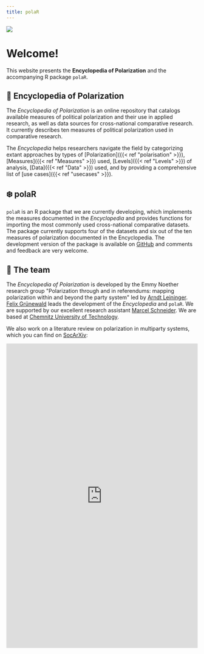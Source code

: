 ```yaml
---
title: polaR
---
```

<!-- This is the title page -->
![](/images/polarlogo.png) 

# Welcome!
This website presents the **Encyclopedia of Polarization** and the accompanying R package ```polaR```.

## 📘 Encyclopedia of Polarization

The *Encyclopedia of Polarization* is an online repository that catalogs available measures of political polarization and their use in applied research, as well as data sources for cross-national comparative research. It currently describes ten measures of political polarization used in comparative research.

The *Encyclopedia* helps researchers navigate the field by categorizing extant approaches by types of [Polarization]({{< ref "polarisation" >}}), [Measures]({{< ref "Measures" >}}) used, [Levels]({{< ref "Levels" >}}) of analysis, [Data]({{< ref "Data" >}}) used, and by providing a comprehensive list of [use cases]({{< ref "usecases" >}}).

## ❄️ polaR

```polaR``` is an R package that we are currently developing, which implements the measures documented in the *Encyclopedia* and provides functions for importing the most commonly used cross-national comparative datasets. The package currently supports four of the datasets and six out of the ten measures of polarization documented in the Encyclopedia. The development version of the package is available on [GitHub](https://github.com/felixgruenewald/polref) and comments and feedback are very welcome. 

## 👥 The team

The *Encyclopedia of Polarization* is developed by the Emmy Noether research group "Polarization through and in referendums: mapping polarization within and beyond the party system" led by [Arndt Leininger](https://aleininger.eu/). [Felix Grünewald](https://felixgruenewald.net/) leads the development of the *Encyclopedia* and ```polaR```. We are supported by our excellent research assistant [Marcel Schneider](https://www.tu-chemnitz.de/phil/politik/pf/professur/Schneider.php.en). We are based at [Chemnitz University of Technology](https://tu-chemnitz.de/polmeth).

We also work on a literature review on polarization in multiparty systems, which you can find on [SocArXiv](https://osf.io/preprints/socarxiv/mz6rs/):

<iframe src="https://mfr.osf.io/render?url=https://osf.io/download/64d606602fe4965c8e61b130/?direct%26mode=render"
frameborder="0"
scrolling="no"
style="overflow:hidden;height:800;width:100%"
height="800"
width="100%"></iframe>